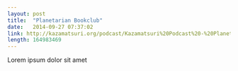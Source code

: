 ```yaml
---
layout: post
title:  "Planetarian Bookclub"
date:   2014-09-27 07:37:02
link: http://kazamatsuri.org/podcast/Kazamatsuri%20Podcast%20-%20Planetarian%20Bookclub.mp3
length: 164983469
---
```


Lorem ipsum dolor sit amet
